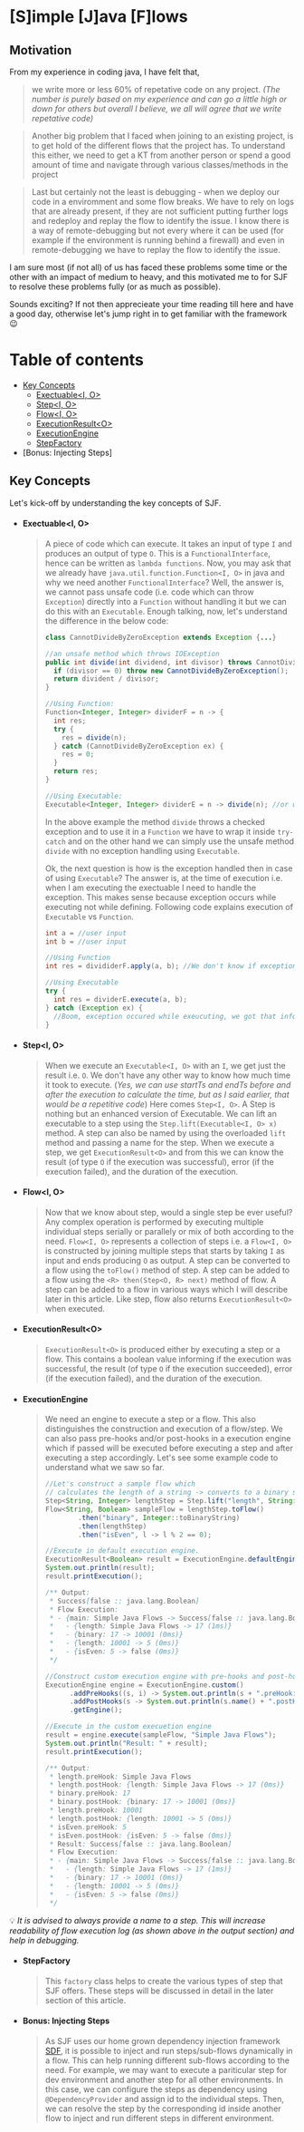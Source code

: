 # [S]imple [J]ava [F]lows

## Motivation
  From my experience in coding java, I have felt that,
  > we write more or less 60% of repetative code on any project. _(The number is purely based on my experience and can go a little high or down for others but overall I believe, we all will agree that we write repetative code)_

  > Another big problem that I faced when joining to an existing project, is to get hold of the different flows that the project has. To understand this either, we need to get a KT from another person or spend a good amount of time and navigate through various classes/methods in the project

  > Last but certainly not the least is debugging - when we deploy our code in a enviromment and some flow breaks. We have to rely on logs that are already present, if they are not sufficient putting further logs and redeploy and replay the flow to identify the issue. I know there is a way of remote-debugging but not every where it can be used (for example if the environment is running behind a firewall) and even in remote-debugging we have to replay the flow to identify the issue.

  I am sure most (if not all) of us has faced these problems some time or the other with an impact of medium to heavy, and this motivated me to for SJF to resolve these problems fully (or as much as possible).

Sounds exciting? If not then apprecieate your time reading till here and have a good day, otherwise let's jump right in to get familiar with the framework 😉

Table of contents
=================
<!--ts-->
  * [Key Concepts](#key-concepts)
    * [Exectuable\<I, O>](#exectuablei-o)
    * [Step\<I, O>](#stepi-o)
    * [Flow\<I, O>](#flowi-o)
    * [ExecutionResult\<O>](#executionresulto)
    * [ExecutionEngine](#executionengine)
    * [StepFactory](#stepfactory)
  * [Bonus: Injecting Steps]
<!--te-->

## Key Concepts
Let's kick-off by understanding the key concepts of SJF.

* #### Exectuable\<I, O>
  > A piece of code which can execute. It takes an input of type `I` and produces an output of type `O`. This is a `FunctionalInterface`, hence can be written as `lambda functions`. Now, you may ask that we already have `java.util.function.Function<I, O>` in java and why we need another `FunctionalInterface`? Well, the answer is, we cannot pass unsafe code (i.e. code which can throw `Exception`) directly into a `Function` without handling it but we can do this with an `Executable`. Enough talking, now, let's understand the difference in the below code:
  > ```java
  > class CannotDivideByZeroException extends Exception {...}
  > 
  > //an unsafe method which throws IOException
  > public int divide(int dividend, int divisor) throws CannotDivideByZeroException {
  >   if (divisor == 0) throw new CannotDivideByZeroException();
  >   return divident / divisor;
  > }
  > 
  > //Using Function:
  > Function<Integer, Integer> dividerF = n -> {
  >   int res;
  >   try {
  >     res = divide(n);
  >   } catch (CannotDivideByZeroException ex) {
  >     res = 0;
  >   }
  >   return res;
  > }
  > 
  > //Using Executable:
  > Executable<Integer, Integer> dividerE = n -> divide(n); //or using method reference: this::divide
  > ```
  > In the above example the method `divide` throws a checked exception and to use it in a `Function` we have to wrap it inside `try-catch` and on the other hand we can simply use the unsafe method `divide` with no exception handling using `Executable`.
  > 
  > Ok, the next question is how is the exception handled then in case of using `Executable`? The answer is, at the time of execution i.e. when I am executing the exectuable I need to handle the exception. This makes sense because exception occurs while executing not while defining. Following code explains execution of `Executable` vs `Function`.
  > ```java
  > int a = //user input
  > int b = //user input
  > 
  > //Using Function
  > int res = divididerF.apply(a, b); //We don't know if exception occurred or not (I know we can handle using better design but that will add extra complexity to the simple code)
  > 
  > //Using Executable
  > try {
  >   int res = dividerE.execute(a, b);
  > } catch (Exception ex) {
  >   //Boom, exception occured while exeucuting, we got that information and can handle that here.
  > }
  > ```

* #### Step\<I, O>
  > When we execute an `Executable<I, O>` with an `I`, we get just the result i.e. `O`. We don't have any other way to know how much time it took to execute. (_Yes, we can use startTs and endTs before and after the execution to calculate the time, but as I said earlier, that would be a repetitive code_) Here comes `Step<I, O>`. A Step is nothing but an enhanced version of Executable. We can lift an executable to a step using the `Step.lift(Executable<I, O> x)` method. A step can also be named by using the overloaded `lift` method and passing a name for the step. When we execute a step, we get `ExecutionResult<O>` and from this we can know the result (of type `O` if the execution was successful), error (if the execution failed), and the duration of the execution.

* #### Flow\<I, O>
  > Now that we know about step, would a single step be ever useful? Any complex operation is performed by executing multiple individual steps serially or parallely or mix of both according to the need. `Flow<I, O>` represents a collection of steps i.e. a `Flow<I, O>` is constructed by joining multiple steps that starts by taking `I` as input and ends producing `O` as output. A step can be converted to a flow using the `toFlow()` method of step. A step can be added to a flow using the `<R> then(Step<O, R> next)` method of flow. A step can be added to a flow in various ways which I will describe later in this article. Like step, flow also returns `ExecutionResult<O>` when executed.

* #### ExecutionResult\<O>
  > `ExecutionResult<O>` is produced either by executing a step or a flow. This contains a boolean value informing if the execution was successful, the result (of type `O` if the execution succeeded), error (if the execution failed), and the duration of the execution.

* #### ExecutionEngine
  > We need an engine to execute a step or a flow. This also distinguishes the construction and execution of a flow/step. We can also pass pre-hooks and/or post-hooks in a execution engine which if passed will be executed before executing a step and after executing a step accordingly. Let's see some example code to understand what we saw so far.
  > ```java
  > //Let's construct a sample flow which
  > // calculates the length of a string -> converts to a binary string -> calculates the length -> returns if the length is even
  > Step<String, Integer> lengthStep = Step.lift("length", String::length); // defined a step separately as this is used twice in the following flow.
  > Flow<String, Boolean> sampleFlow = lengthStep.toFlow()
  >         .then("binary", Integer::toBinaryString)
  >         .then(lengthStep)
  >         .then("isEven", l -> l % 2 == 0);
  > 
  > //Execute in default execution engine.
  > ExecutionResult<Boolean> result = ExecutionEngine.defaultEngine().execute(sampleFlow, "Simple Java Flows");
  > System.out.println(result);
  > result.printExecution();
  > 
  > /** Output:
  >  * Success[false :: java.lang.Boolean]
  >  * Flow Execution:
  >  * - {main: Simple Java Flows -> Success[false :: java.lang.Boolean] (2ms)}
  >  *   - {length: Simple Java Flows -> 17 (1ms)}
  >  *   - {binary: 17 -> 10001 (0ms)}
  >  *   - {length: 10001 -> 5 (0ms)}
  >  *   - {isEven: 5 -> false (0ms)}
  >  */
  > 
  > //Construct custom execution engine with pre-hooks and post-hooks.
  > ExecutionEngine engine = ExecutionEngine.custom()
  >       .addPreHooks((s, i) -> System.out.println(s + ".preHook: " + i))
  >       .addPostHooks(s -> System.out.println(s.name() + ".postHook: " + s))
  >       .getEngine();
  > 
  > //Execute in the custom execuetion engine
  > result = engine.execute(sampleFlow, "Simple Java Flows");
  > System.out.println("Result: " + result);
  > result.printExecution();
  > 
  > /** Output:
  >  * length.preHook: Simple Java Flows
  >  * length.postHook: {length: Simple Java Flows -> 17 (0ms)}
  >  * binary.preHook: 17
  >  * binary.postHook: {binary: 17 -> 10001 (0ms)}
  >  * length.preHook: 10001
  >  * length.postHook: {length: 10001 -> 5 (0ms)}
  >  * isEven.preHook: 5
  >  * isEven.postHook: {isEven: 5 -> false (0ms)}
  >  * Result: Success[false :: java.lang.Boolean]
  >  * Flow Execution:
  >  * - {main: Simple Java Flows -> Success[false :: java.lang.Boolean] (2ms)}
  >  *   - {length: Simple Java Flows -> 17 (1ms)}
  >  *   - {binary: 17 -> 10001 (0ms)}
  >  *   - {length: 10001 -> 5 (0ms)}
  >  *   - {isEven: 5 -> false (0ms)}
  >  */
  > ```

💡 _It is advised to always provide a name to a step. This will increase readability of flow execution log (as shown above in the output section) and help in debugging._

* #### StepFactory
  > This `factory` class helps to create the various types of step that SJF offers. These steps will be discussed in detail in the later section of this article.

* #### Bonus: Injecting Steps
  > As SJF uses our home grown dependency injection framework [SDF](https://github.com/simplj/sdf), it is possible to inject and run steps/sub-flows dynamically in a flow. This can help running different sub-flows according to the need.
  > For example, we may want to execute a pariticular step for dev environment and another step for all other environments. In this case, we can configure the steps as dependency using `@DependencyProvider` and assign id to the individual steps. Then, we can resolve the step by the corresponding id inside another flow to inject and run different steps in different environment.
